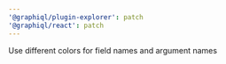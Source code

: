 ```yaml
---
'@graphiql/plugin-explorer': patch
'@graphiql/react': patch
---
```


Use different colors for field names and argument names
